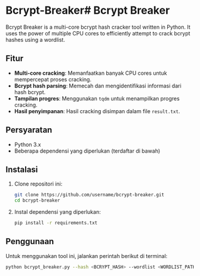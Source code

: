 # Bcrypt-Breaker# Bcrypt Breaker

Bcrypt Breaker is a multi-core bcrypt hash cracker tool written in Python. It uses the power of multiple CPU cores to efficiently attempt to crack bcrypt hashes using a wordlist.

## Fitur

- **Multi-core cracking**: Memanfaatkan banyak CPU cores untuk mempercepat proses cracking.
- **Bcrypt hash parsing**: Memecah dan mengidentifikasi informasi dari hash bcrypt.
- **Tampilan progres**: Menggunakan `tqdm` untuk menampilkan progres cracking.
- **Hasil penyimpanan**: Hasil cracking disimpan dalam file `result.txt`.

## Persyaratan

- Python 3.x
- Beberapa dependensi yang diperlukan (terdaftar di bawah)

## Instalasi

1. Clone repositori ini:

    ```bash
    git clone https://github.com/username/bcrypt-breaker.git
    cd bcrypt-breaker
    ```

2. Instal dependensi yang diperlukan:

    ```bash
    pip install -r requirements.txt
    ```

## Penggunaan

Untuk menggunakan tool ini, jalankan perintah berikut di terminal:

```bash
python bcrypt_breaker.py --hash <BCRYPT_HASH> --wordlist <WORDLIST_PATH>

